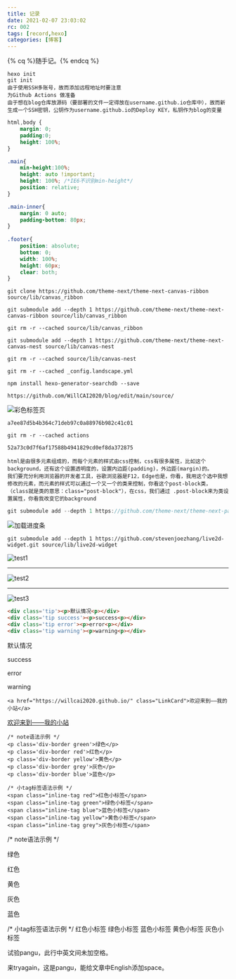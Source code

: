 ```yaml
---
title: 记录
date: 2021-02-07 23:03:02
rc: 002
tags: [record,hexo]
categories: [博客]
---
```


{% cq %}随手记。{% endcq %}

<!--more-->

```
hexo init
git init
由于使用SSH多账号，故而添加远程地址时要注意
为Github Actions 做准备
由于想在blog仓库放源码（要部署的文件一定得放在username.github.io仓库中），故而新生成一个SSH密钥，公钥作为username.github.io的Deploy KEY，私钥作为blog的变量
```

```css
html,body {
	margin: 0;
	padding:0;
	height: 100%;
}

.main{
	min-height:100%;
	height: auto !important;
	height: 100%; /*IE6不识别min-height*/
	position: relative;
}

.main-inner{
	margin: 0 auto;
	padding-bottom: 80px;
}
	
.footer{
	position: absolute;
	bottom: 0;
	width: 100%;
	height: 60px;
	clear: both;
}
```

```
git clone https://github.com/theme-next/theme-next-canvas-ribbon source/lib/canvas_ribbon
```

```
git submodule add --depth 1 https://github.com/theme-next/theme-next-canvas-ribbon source/lib/canvas_ribbon
```

```
git rm -r --cached source/lib/canvas_ribbon
```

```
git submodule add --depth 1 https://github.com/theme-next/theme-next-canvas-nest source/lib/canvas-nest
```

```
git rm -r --cached source/lib/canvas-nest
```

```
git rm -r --cached _config.landscape.yml
```

```
npm install hexo-generator-searchdb --save
```

```
https://github.com/WillCAI2020/blog/edit/main/source/
```

<img class="lazyload" src="https://cdn.jsdelivr.net/gh/WillCAI2020/cdn/images/loading_cai.gif" data-src="https://s3.ax1x.com/2021/02/09/yaffns.png"  alt="彩色标签页">

```
a7ee87d5b4b364c71deb97c0a88976b982c41c01
```

```
git rm -r --cached actions
```

```
52a73c0d7f6af17588b4941829cd0ef8da372875
```

```
html是由很多元素组成的，而每个元素的样式由css控制，css有很多属性，比如这个background，还有这个设置透明度的，设置内边距(padding)，外边距(margin)的。
我们要充分利用浏览器的开发者工具，谷歌浏览器是F12，Edge也是，你看，我用这个选中我想修改的元素，而元素的样式可以通过一个又一个的类来控制，你看这个post-block类，（class就是类的意思：class="post-block"），在css，我们通过 .post-block来为类设置属性，你看我改变它的background
```

```c
git submodule add --depth 1 https://github.com/theme-next/theme-next-pace source/lib/pace
```

![加载进度条](https://s3.ax1x.com/2021/02/09/ydzxJS.png)

```
git submodule add --depth 1 https://github.com/stevenjoezhang/live2d-widget.git source/lib/live2d-widget
```

<img class="lazyload" src="https://cdn.jsdelivr.net/gh/WillCAI2020/cdn/images/loading_cai.gif" data-src="https://willcai2020.github.io/009/method1.png" alt="test1">

<hr>

<img class="lazyload" src="https://cdn.jsdelivr.net/gh/WillCAI2020/cdn/images/loading_cai.gif" data-src="https://i.loli.net/2021/02/16/x39c4XnuqQeCgt7.jpg" alt="test2">

<hr>

<img class="lazyload" src="https://cdn.jsdelivr.net/gh/WillCAI2020/cdn/images/loading_cai.gif" data-src="https://i.loli.net/2021/02/16/ze5hlG1NIERATts.jpg" alt="test3">



```html
<div class='tip'><p>默认情况<p></div>
<div class='tip success'><p>success<p></div>
<div class='tip error'><p>error<p></div>
<div class='tip warning'><p>warning<p></div>
```

<div class='tip'><p>默认情况<p></div>
<div class='tip success'><p>success<p></div>
<div class='tip error'><p>error<p></div>
<div class='tip warning'><p>warning<p></div>

```
<a href="https://willcai2020.github.io/" class="LinkCard">欢迎来到——我的小站</a>
```

<a href="https://willcai2020.github.io/" class="LinkCard">欢迎来到——我的小站</a>

```
/* note语法示例 */
<p class='div-border green'>绿色</p>
<p class='div-border red'>红色</p>
<p class='div-border yellow'>黄色</p>
<p class='div-border grey'>灰色</p>
<p class='div-border blue'>蓝色</p>

/* 小tag标签语法示例 */
<span class="inline-tag red">红色小标签</span>
<span class="inline-tag green">绿色小标签</span>
<span class="inline-tag blue">蓝色小标签</span>
<span class="inline-tag yellow">黄色小标签</span>
<span class="inline-tag grey">灰色小标签</span>
```
/* note语法示例 */
<p class='div-border green'>绿色</p>
<p class='div-border red'>红色</p>
<p class='div-border yellow'>黄色</p>
<p class='div-border grey'>灰色</p>
<p class='div-border blue'>蓝色</p>

/* 小tag标签语法示例 */
<span class="inline-tag red">红色小标签</span>
<span class="inline-tag green">绿色小标签</span>
<span class="inline-tag blue">蓝色小标签</span>
<span class="inline-tag yellow">黄色小标签</span>
<span class="inline-tag grey">灰色小标签</span>

试验pangu，此行中英文间未加空格。

来tryagain，这是pangu，能给文章中English添加space。